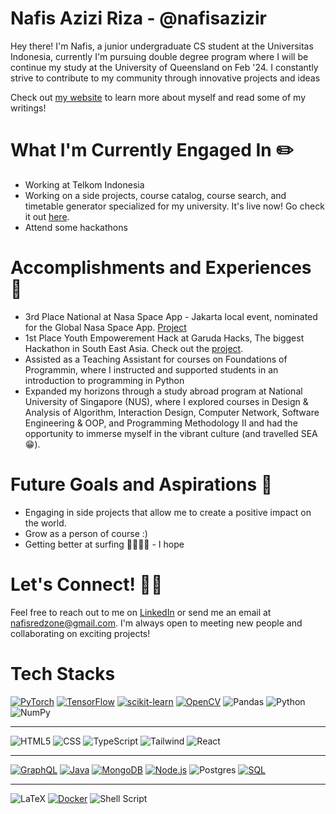 # Nafis Azizi Riza - @nafisazizir

Hey there! I'm Nafis, a junior undergraduate CS student at the Universitas Indonesia, currently I'm pursuing double degree program where I will be continue my study at the University of Queensland on Feb '24. I constantly strive to contribute to my community through innovative projects and ideas

Check out [my website]([https://www.linkedin.com/in/nafisazizi/](https://nafisazizi.com/)) to learn more about myself and read some of my writings!

# What I'm Currently Engaged In ✏️
- Working at Telkom Indonesia
- Working on a side projects, course catalog, course search, and timetable generator specialized for my university. It's live now! Go check it out [here](matkulgue.nafisazizi.com).
- Attend some hackathons 

# Accomplishments and Experiences 🏅
- 3rd Place National at Nasa Space App - Jakarta local event, nominated for the Global Nasa Space App. [Project](https://github.com/nafisazizir/sparc-frontend)
- 1st Place Youth Empowerement Hack at Garuda Hacks, The biggest Hackathon in South East Asia. Check out the [project](peopl.nafisazizi.com).
- Assisted as a Teaching Assistant for courses on Foundations of Programmin, where I instructed and supported students in an introduction to programming in Python
- Expanded my horizons through a study abroad program at National University of Singapore (NUS), where I explored courses in Design & Analysis of Algorithm, Interaction Design, Computer Network, Software Engineering & OOP, and Programming Methodology II and had the opportunity to immerse myself in the vibrant culture (and travelled SEA 😁).

# Future Goals and Aspirations 🚀
- Engaging in side projects that allow me to create a positive impact on the world.
- Grow as a person of course :)
- Getting better at surfing 🏄🏻‍♂️😝 - I hope

# Let's Connect! 🤝🏻
Feel free to reach out to me on [LinkedIn](https://www.linkedin.com/in/nafisazizi/) or send me an email at [nafisredzone@gmail.com](mailto:nafisredzone@gmail.com). I'm always open to meeting new people and collaborating on exciting projects!

# Tech Stacks

[![PyTorch](https://img.shields.io/badge/PyTorch-%23EE4C2C.svg?style=for-the-badge&logo=pytorch&logoColor=white)](https://pytorch.org/)
[![TensorFlow](https://img.shields.io/badge/TensorFlow-%23FF6F00.svg?style=for-the-badge&logo=tensorflow&logoColor=white)](https://www.tensorflow.org/)
[![scikit-learn](https://img.shields.io/badge/scikit--learn-%23F7931E.svg?style=for-the-badge&logo=scikit-learn&logoColor=white)](https://scikit-learn.org/)
[![OpenCV](https://img.shields.io/badge/OpenCV-%233776AB.svg?style=for-the-badge&logo=opencv&logoColor=white)](https://opencv.org/)
![Pandas](https://img.shields.io/badge/pandas-%23150458.svg?style=for-the-badge&logo=pandas&logoColor=white)
![Python](https://img.shields.io/badge/python%20-%2314354C.svg?&style=for-the-badge&logo=python&logoColor=white)
![NumPy](https://img.shields.io/badge/numpy-%23013243.svg?style=for-the-badge&logo=numpy&logoColor=white)

---

![HTML5](https://img.shields.io/badge/html5-%23E34F26.svg?style=for-the-badge&logo=html5&logoColor=white)
![CSS](https://img.shields.io/badge/css-%231572B6.svg?style=for-the-badge&logo=css3&logoColor=white)
![TypeScript](https://img.shields.io/badge/typescript-%23007ACC.svg?style=for-the-badge&logo=typescript&logoColor=white)
![Tailwind](https://img.shields.io/badge/tailwind-06B6D4.svg?style=for-the-badge&logo=tailwindcss&logoColor=white)
![React](https://img.shields.io/badge/react-%2320232a.svg?style=for-the-badge&logo=react&logoColor=%2361DAFB)

---

[![GraphQL](https://img.shields.io/badge/GraphQL-E10098.svg?style=for-the-badge&logo=graphql&logoColor=white)](https://graphql.org/)
[![Java](https://img.shields.io/badge/Java-%23ED8B00.svg?style=for-the-badge&logo=java&logoColor=white)](https://www.java.com/)
[![MongoDB](https://img.shields.io/badge/MongoDB-47A248.svg?style=for-the-badge&logo=mongodb&logoColor=white)](https://www.mongodb.com/)
[![Node.js](https://img.shields.io/badge/Node.js-%23339933.svg?style=for-the-badge&logo=node.js&logoColor=white)](https://nodejs.org/)
![Postgres](https://img.shields.io/badge/postgres-%23316192.svg?style=for-the-badge&logo=postgresql&logoColor=white)
[![SQL](https://img.shields.io/badge/SQL-003B57.svg?style=for-the-badge&logo=sql&logoColor=white)](https://en.wikipedia.org/wiki/SQL)

---

![LaTeX](https://img.shields.io/badge/latex-%23008080.svg?style=for-the-badge&logo=latex&logoColor=white)
[![Docker](https://img.shields.io/badge/Docker-2496ED.svg?style=for-the-badge&logo=docker&logoColor=white)](https://www.docker.com/)
![Shell Script](https://img.shields.io/badge/shell_script-%23121011.svg?style=for-the-badge&logo=gnu-bash&logoColor=white)

